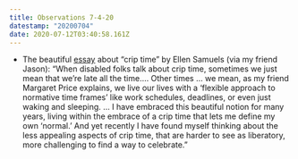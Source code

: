 ```yaml
---
title: Observations 7-4-20
datestamp: "20200704"
date: 2020-07-12T03:40:58.161Z
---
```

- The beautiful [essay](https://dsq-sds.org/article/view/5824/4684#:~:text=Crip%20time%20is%20sick%20time,certain%20number%20of%20sick%20days) about “crip time” by Ellen Samuels (via my friend Jason): “When disabled folks talk about crip time, sometimes we just mean that we’re late all the time.… Other times … we mean, as my friend Margaret Price explains, we live our lives with a ‘flexible approach to normative time frames’ like work schedules, deadlines, or even just waking and sleeping. … I have embraced this beautiful notion for many years, living within the embrace of a crip time that lets me define my own ‘normal.’ And yet recently I have found myself thinking about the less appealing aspects of crip time, that are harder to see as liberatory, more challenging to find a way to celebrate.”